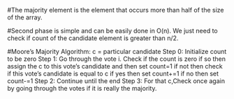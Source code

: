 #The majority element is the element that occurs more than half of the size of the array.

#Second phase is simple and can be easily done in O(n). We just need to check if count of the candidate element is greater than n/2.

#Moore’s Majority Algorithm:
c = particular candidate
Step 0: Initialize count to be zero
Step 1: Go through the vote i.
        Check if the count is zero
        if so then assign the c to this vote’s candidate and then set count=1
        if not then check if this vote’s candidate is equal to c
        if yes then set count+=1
        if no then set count-=1
Step 2: Continue until the end
Step 3: For that c,Check once again by going through the votes if it is really the majority.